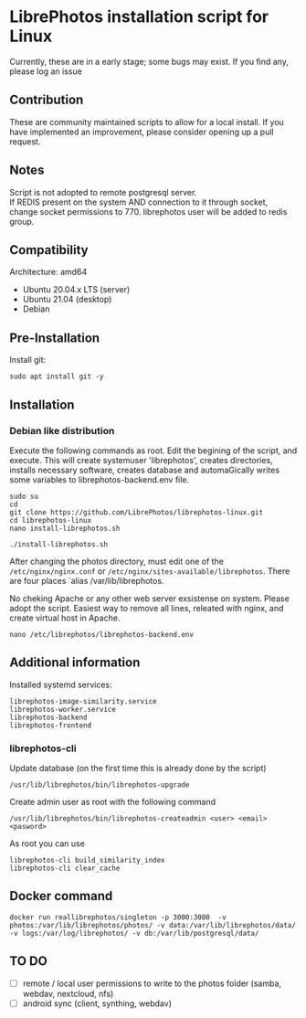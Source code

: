 # LibrePhotos installation script for Linux

Currently, these are in a early stage; some bugs may exist. If you find any, please log an issue

## Contribution

These are community maintained scripts to allow for a local install. If you have implemented an improvement, please consider opening up a pull request.

## Notes

Script is not adopted to remote postgresql server.  
If REDIS present on the system AND connection to it through socket, change socket permissions to 770. librephotos user will be added to redis group.

## Compatibility

Architecture:
amd64

- Ubuntu 20.04.x LTS (server)
- Ubuntu 21.04 (desktop)
- Debian

## Pre-Installation

Install git:

```
sudo apt install git -y
```

## Installation

### Debian like distribution

Execute the following commands as root. Edit the begining of the script, and execute. This will create systemuser 'librephotos', creates directories, installs necessary software, creates database and automaGically writes some variables to librephotos-backend.env file.

```
sudo su
cd
git clone https://github.com/LibrePhotos/librephotos-linux.git
cd librephotos-linux
nano install-librephotos.sh
```

```
./install-librephotos.sh
```

After changing the photos directory, must edit one of the `/etc/nginx/nginx.conf` or `/etc/nginx/sites-available/librephotos`. There are four places `alias /var/lib/librephotos.

No cheking Apache or any other web server exsistense on system. Please adopt the script. Easiest way to remove all lines, releated with nginx, and create virtual host in Apache.

```
nano /etc/librephotos/librephotos-backend.env
```

## Additional information

Installed systemd services:

```
librephotos-image-similarity.service
librephotos-worker.service
librephotos-backend
librephotos-frontend
```

### librephotos-cli

Update database (on the first time this is already done by the script)

```
/usr/lib/librephotos/bin/librephotos-upgrade
```

Create admin user as root with the following command

```
/usr/lib/librephotos/bin/librephotos-createadmin <user> <email> <pasword>
```

As root you can use

```
librephotos-cli build_similarity_index
librephotos-cli clear_cache
```

## Docker command

```
docker run reallibrephotos/singleton -p 3000:3000  -v photos:/var/lib/librephotos/photos/ -v data:/var/lib/librephotos/data/ -v logs:/var/log/librephotos/ -v db:/var/lib/postgresql/data/
```

## TO DO

- [ ] remote / local user permissions to write to the photos folder (samba, webdav, nextcloud, nfs)
- [ ] android sync (client, synthing, webdav)
